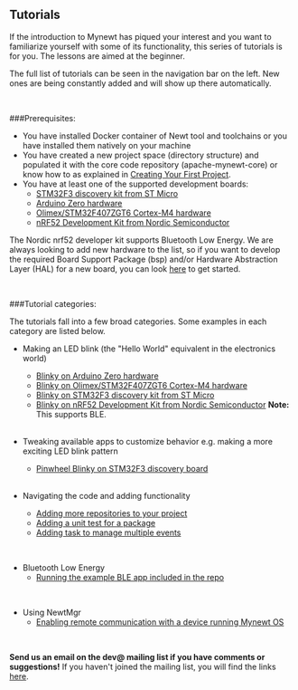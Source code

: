 ## Tutorials

If the introduction to Mynewt has piqued your interest and you want to familiarize yourself with some of its functionality, this series of tutorials is for you. The lessons are aimed at the beginner. 

The full list of tutorials can be seen in the navigation bar on the left. New ones are being constantly added and will show up there automatically.

<br>

###Prerequisites:

* You have installed Docker container of Newt tool and toolchains or you have installed them natively on your machine
* You have created a new project space (directory structure) and populated it with the core code repository (apache-mynewt-core) or know how to as explained in [Creating Your First Project](../get_started/project_create).
* You have at least one of the supported development boards: 
    * [STM32F3 discovery kit from ST Micro](STM32F303.md)
    * [Arduino Zero hardware](arduino_zero.md)
    * [Olimex/STM32F407ZGT6 Cortex-M4 hardware](olimex.md)
    * [nRF52 Development Kit from Nordic Semiconductor](nRF52.md)
    
The Nordic nrf52 developer kit supports Bluetooth Low Energy. We are always looking to add new hardware to the list, so if you want to develop the required Board Support Package (bsp) and/or Hardware Abstraction Layer (HAL) for a new board, you can look [here](../../core_os/porting/port_os/) to get started.
    

<br>

###Tutorial categories:

The tutorials fall into a few broad categories. Some examples in each category are listed below.

* Making an LED blink (the "Hello World" equivalent in the electronics world)
    * [Blinky on Arduino Zero hardware](arduino_zero.md)
    * [Blinky on Olimex/STM32F407ZGT6 Cortex-M4 hardware](olimex.md)
    * [Blinky on STM32F3 discovery kit from ST Micro](STM32F303.md)
    * [Blinky on nRF52 Development Kit from Nordic Semiconductor](nRF52.md) **Note:** This supports BLE.
    
    <br>
    
* Tweaking available apps to customize behavior e.g. making a more exciting LED blink pattern
    * [Pinwheel Blinky on STM32F3 discovery board](pin-wheel-mods.md)
    
    <br>
    
* Navigating the code and adding functionality  
    * [Adding more repositories to your project](repo/add_repos.md)
    * [Adding a unit test for a package](unit_test.md)
    * [Adding task to manage multiple events](event_queue.md)

<br>

* Bluetooth Low Energy
    * [Running the example BLE app included in the repo](bletiny_project.md)

<br>

* Using NewtMgr 
    * [Enabling remote communication with a device running Mynewt OS](project-slinky.md)

<br>


**Send us an email on the dev@ mailing list if you have comments or suggestions!** If you haven't joined the mailing list, you will find the links [here](../../community.md).

<br>

